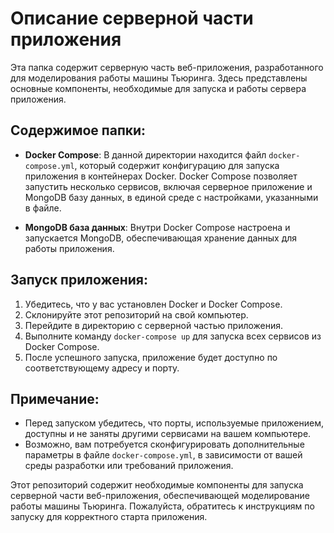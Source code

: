 # Описание серверной части приложения

Эта папка содержит серверную часть веб-приложения, разработанного для моделирования работы машины Тьюринга. Здесь представлены основные компоненты, необходимые для запуска и работы сервера приложения.

## Содержимое папки:

- **Docker Compose**: В данной директории находится файл `docker-compose.yml`, который содержит конфигурацию для запуска приложения в контейнерах Docker. Docker Compose позволяет запустить несколько сервисов, включая серверное приложение и MongoDB базу данных, в единой среде с настройками, указанными в файле.

- **MongoDB база данных**: Внутри Docker Compose настроена и запускается MongoDB, обеспечивающая хранение данных для работы приложения. 

## Запуск приложения:

1. Убедитесь, что у вас установлен Docker и Docker Compose.
2. Склонируйте этот репозиторий на свой компьютер.
3. Перейдите в директорию с серверной частью приложения.
4. Выполните команду `docker-compose up` для запуска всех сервисов из Docker Compose.
5. После успешного запуска, приложение будет доступно по соответствующему адресу и порту.

## Примечание:

- Перед запуском убедитесь, что порты, используемые приложением, доступны и не заняты другими сервисами на вашем компьютере.
- Возможно, вам потребуется сконфигурировать дополнительные параметры в файле `docker-compose.yml`, в зависимости от вашей среды разработки или требований приложения.

Этот репозиторий содержит необходимые компоненты для запуска серверной части веб-приложения, обеспечивающей моделирование работы машины Тьюринга. Пожалуйста, обратитесь к инструкциям по запуску для корректного старта приложения.
